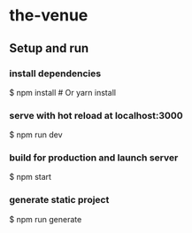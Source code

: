 # the-venue

## Setup and run

### install dependencies
$ npm install # Or yarn install

### serve with hot reload at localhost:3000
$ npm run dev

### build for production and launch server
$ npm start

### generate static project
$ npm run generate
